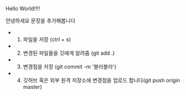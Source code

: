 Hello World!!!!

안녕하세요 문장을 추가해봅니다 

- 1. 파일을 저장 (ctrl + s)
- 2. 변경된 파일들을 깃에게 알려줌 (git add .)
- 3. 변경점을 저장 (git commit -m '블라블라')
- 4. 깃허브 혹은 외부 원격 저장소에 변경점을 업로드 합니다(git push origin master)